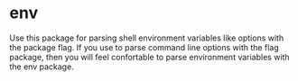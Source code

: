 # env

Use this package for parsing shell environment variables like options
with the package flag. If you use to parse command line options with
the flag package, then you will feel confortable to parse environment
variables with the env package.
